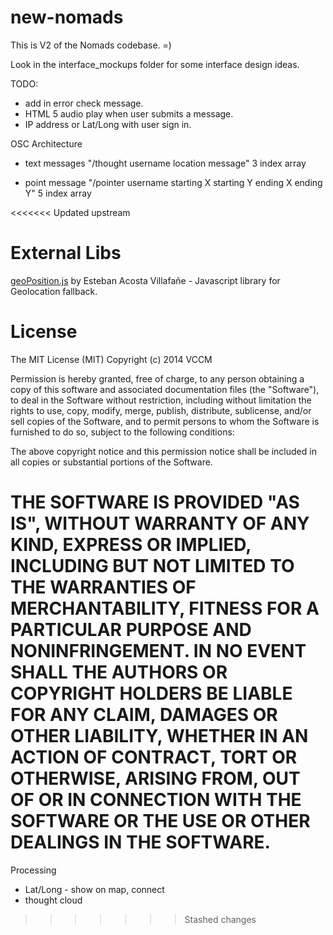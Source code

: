 new-nomads
==========

This is V2 of the Nomads codebase.  =)

Look in the interface_mockups folder for some interface design ideas.

TODO:
  * add in error check message.
  * HTML 5 audio play when user submits a message.
  * IP address or Lat/Long with user sign in.

OSC Architecture
 * text messages 
 "/thought username location message"  3 index array

 * point message
 "/pointer username starting X starting Y ending X ending Y" 5 index array

<<<<<<< Updated upstream

External Libs
=============
<a href="https://github.com/estebanav/javascript-mobile-desktop-geolocation">geoPosition.js</a> by Esteban Acosta Villafañe - Javascript library for Geolocation fallback.

License
==========

The MIT License (MIT) Copyright (c) 2014 VCCM

Permission is hereby granted, free of charge, to any person obtaining a copy of this software and associated documentation files (the "Software"), to deal in the Software without restriction, including without limitation the rights to use, copy, modify, merge, publish, distribute, sublicense, and/or sell copies of the Software, and to permit persons to whom the Software is furnished to do so, subject to the following conditions:

The above copyright notice and this permission notice shall be included in all copies or substantial portions of the Software.

THE SOFTWARE IS PROVIDED "AS IS", WITHOUT WARRANTY OF ANY KIND, EXPRESS OR IMPLIED, INCLUDING BUT NOT LIMITED TO THE WARRANTIES OF MERCHANTABILITY, FITNESS FOR A PARTICULAR PURPOSE AND NONINFRINGEMENT. IN NO EVENT SHALL THE AUTHORS OR COPYRIGHT HOLDERS BE LIABLE FOR ANY CLAIM, DAMAGES OR OTHER LIABILITY, WHETHER IN AN ACTION OF CONTRACT, TORT OR OTHERWISE, ARISING FROM, OUT OF OR IN CONNECTION WITH THE SOFTWARE OR THE USE OR OTHER DEALINGS IN THE SOFTWARE.
=======
 Processing
 * Lat/Long - show on map, connect
 * thought cloud
>>>>>>> Stashed changes
